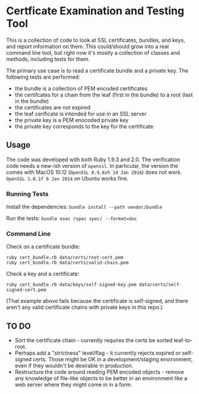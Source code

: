 
# Certficate Examination and Testing Tool
This is a collection of code to look at SSL certificates, bundles, and keys,
and report information on them.  This could/should grow into a real command line
tool, but right now it's mostly a collection of classes and methods,
including tests for them.

The primary use case is to read a certificate bundle and a private key.  The
following tests are performed:

* the bundle is a collection of PEM encoded certificates
* the certifcates for a chain from the leaf (first in the bundle) to a root
  (last in the bundle)
* the certificates are not expired
* the leaf cerificate is intended for use in an SSL server
* the private key is a PEM enocoded private key
* the private key corresponds to the key for the certificate

## Usage
The code was developed with both Ruby 1.9.3 and 2.0.  The verification code
needs a new-ish version of `openssl`.  In particular, the version the comes
with MacOS 10.12 (`OpenSSL 0.9.8zh 14 Jan 2016`) does not work.  
`OpenSSL 1.0.1f 6 Jan 2014` on Ubuntu works fine.

### Running Tests
Install the dependencies:
```bundle install --path vendor/bundle```

Run the tests:
```bundle exec rspec spec/ --format=doc```

### Command Line
Check on a certificate bundle:

```
ruby cert_bundle.rb data/certs/root-cert.pem
ruby cert_bundle.rb data/certs/valid-chain.pem
```

Check a key and a certificate:

```
ruby cert_bundle.rb data/keys/self-signed-key.pem data/certs/self-signed-cert.pem
```

(That example above fails because the certificate is self-signed, and there
aren't any valid certificate chains with private keys in this repo.)

## TO DO
* Sort the certificate chain - currently requires the certs be sorted leaf-to-root.
* Perhaps add a "strictness" level/flag - it currently rejects expired or
  self-signed certs. Those might be OK in a development/staging environment,
  even if they wouldn't be desirable in production.
* Restructure the code around reading PEM encoded objects - remove any
  knowledge of file-like objects to be better in an environment like a web
  server where they might come in in a form.
